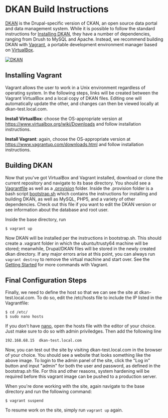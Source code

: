 # DKAN Build Instructions

[DKAN](http://demo.getdkan.com/) is the Drupal-specific version of CKAN, an open source data portal and data management system. While it is possible to follow the standard instructions for [Installing DKAN](http://docs.getdkan.com/dkan-documentation/dkan-developers-guide/installing-dkan), they have a number of dependencies, ranging from Drush to MySQL and Apache. Instead, we recommend building DKAN with [Vagrant](https://www.vagrantup.com/), a portable development environment manager based on [VirtualBox](https://www.virtualbox.org/).

[![DKAN](https://www.drupal.org/files/2016-02-05_12-09-49.png)](http://nucivic.com/dkan)

## Installing Vagrant

Vagrant allows the user to work in a Unix environment regardless of operating system. In the following steps, links will be created between the Vagrant VirtualBox and a local copy of DKAN files. Editing one will automatically update the other, and changes can then be viewed locally at dkan-test.local.com.

**Install VirtualBox**: choose the OS-appropriate version at https://www.virtualbox.org/wiki/Downloads and follow installation instructions.

**Install Vagrant**: again, choose the OS-appropriate version at https://www.vagrantup.com/downloads.html and follow installation instructions.

## Building DKAN

Now that you've got VirtualBox and Vagrant installed, download or clone the current repository and navigate to its base directory. You should see a [Vagrantfile](https://github.com/Designist/DKAN_Vagrant/blob/master/Vagrantfile) as well as a [.provision](https://github.com/Designist/DKAN_Vagrant/tree/master/.provision) folder. Inside the .provision folder is a bash script [bootstrap.sh](https://github.com/Designist/DKAN_Vagrant/blob/master/.provision/bootstrap.sh) which contains the instructions for installing and building DKAN, as well as MySQL, PHP5, and a variety of other dependencies. Check out this file if you want to edit the DKAN version or see information about the database and root user.

Inside the base directory, run

    $ vagrant up

Now DKAN will be installed per the instructions in bootstrap.sh. This should create a .vagrant folder in which the ubuntu/trusty64 machine will be stored; meanwhile, Drupal/DKAN files will be stored in the newly created dkan directory. If any major errors arise at this point, you can always run `vagrant destroy` to remove the virtual machine and start over. See the [Getting Started](https://www.vagrantup.com/docs/getting-started/up.html) for more commands with Vagrant.

## Final Configuration Steps

Finally, we need to define the host so that we can see the site at dkan-test.local.com. To do so, edit the /etc/hosts file to include the IP listed in the Vagrantfile:

    $ cd /etc/
    $ sudo nano hosts

If you don't have [nano](https://www.nano-editor.org/), open the hosts file with the editor of your choice. Just make sure to do so with admin priviledges. Then add the following line

    192.168.68.15  dkan-test.local.com

Now, you can test out the site by visiting dkan-test.local.com in the browser of your choice. You should see a website that looks something like the above image. To login to the admin panel of the site, click the "Log in" button and input "admin" for both the user and password, as defined in the bootstrap.sh file. For this and other reasons, system hardening will be required before this vagrant image can be pushed to a production server.

When you're done working with the site, again navigate to the base directory and run the following command:

    $ vagrant suspend
    
To resume work on the site, simply run `vagrant up` again.

